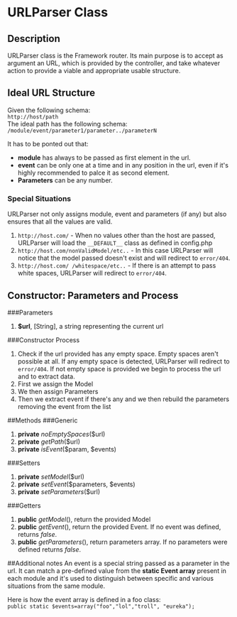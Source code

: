 # URLParser Class
## Description
URLParser class is the Framework router. Its main purpose is to accept as argument an URL, which is provided by the controller, and take whatever action to provide a viable and appropriate usable structure.

## Ideal URL Structure
Given the following schema:  
`http://host/path`  
The ideal path has the following schema:  
`/module/event/parameter1/parameter../parameterN`  

It has to be ponted out that:  
- **module** has always to be passed as first element in the url.  
- **event** can be only one at a time and in any position in the url, even if it's highly recommended to palce it as second element.  
- **Parameters** can be any number.

### Special Situations
URLParser not only assigns module, event and parameters (if any) but also ensures that all the values are valid.  
1. `http://host.com/` - When no values other than the host are passed, URLParser will load the `__DEFAULT__` class as defined in config.php  
2. `http://host.com/nonValidModel/etc..` - In this case URLParser will notice that the model passed doesn't exist and will redirect to `error/404`.  
3. `http://host.com/ /whitespace/etc..` - If there is an attempt to pass white spaces, URLParser will redirect to `error/404`.  

## Constructor: Parameters and Process
###Parameters
1. **$url**, [String], a string representing the current url

###Constructor Process
1. Check if the url provided has any empty space. Empty spaces aren't possible at all. If any empty space is detected, URLParser will redirect to `error/404`. If not empty space is provided we begin to process the url and to extract data.
2. First we assign the Model
3. We then assign Parameters
4. Then we extract event if there's any and we then rebuild the parameters removing the event from the list


##Methods
###Generic
1. **private** *noEmptySpaces*($url)
2. **private** *getPath*($url)
3. **private** *isEvent*($param, $events)

###Setters
1. **private** *setModel*($url)
2. **private** *setEvent*($parameters, $events)
3. **private** *setParameters*($url)

###Getters
1. **public** *getModel*(), return the provided Model
2. **public** *getEvent*(), return the provided Event. If no event was defined, returns *false*.
3. **public** *getParameters*(), return parameters array. If no parameters were defined returns *false*.


##Additional notes
An event is a special string passed as a parameter in the url. It can match a pre-defined value from the **static Event array** present in each module and it's used to distinguish between specific and various situations from the same module.

Here is how the event array is defined in a foo class:  
`public static $events=array("foo","lol","troll", "eureka");`

